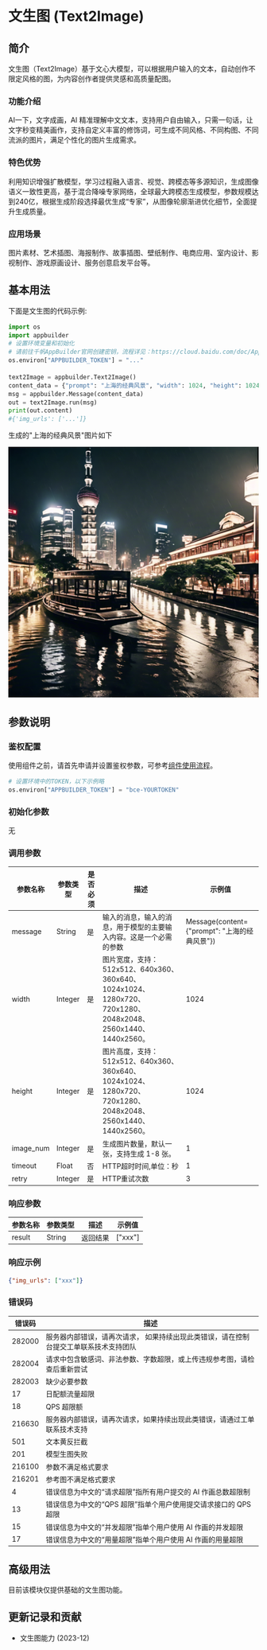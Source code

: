 # 文生图 (Text2Image)

## 简介
文生图（Text2Image）基于文心大模型，可以根据用户输入的文本，自动创作不限定风格的图，为内容创作者提供灵感和高质量配图。

### 功能介绍
AI一下，文字成画，AI 精准理解中文文本，支持用户自由输入，只需一句话，让文字秒变精美画作，支持自定义丰富的修饰词，可生成不同风格、不同构图、不同流派的图片，满足个性化的图片生成需求。
### 特色优势
利用知识增强扩散模型，学习过程融入语言、视觉、跨模态等多源知识，生成图像语义一致性更高，基于混合降噪专家网络，全球最大跨模态生成模型，参数规模达到240亿，根据生成阶段选择最优生成“专家”，从图像轮廓渐进优化细节，全面提升生成质量。
### 应用场景
图片素材、艺术插图、海报制作、故事插图、壁纸制作、电商应用、室内设计、影视制作、游戏原画设计、服务创意启发平台等。

## 基本用法

下面是文生图的代码示例: 

```python
import os
import appbuilder
# 设置环境变量和初始化
# 请前往千帆AppBuilder官网创建密钥，流程详见：https://cloud.baidu.com/doc/AppBuilder/s/Olq6grrt6#1%E3%80%81%E5%88%9B%E5%BB%BA%E5%AF%86%E9%92%A5
os.environ["APPBUILDER_TOKEN"] = "..."

text2Image = appbuilder.Text2Image()
content_data = {"prompt": "上海的经典风景", "width": 1024, "height": 1024, "image_num": 1}
msg = appbuilder.Message(content_data)
out = text2Image.run(msg)
print(out.content)
#{'img_urls': ['...']}
```

生成的"上海的经典风景"图片如下

![示例图片](./image/shanghai.png)


## 参数说明

### 鉴权配置
使用组件之前，请首先申请并设置鉴权参数，可参考[组件使用流程](https://cloud.baidu.com/doc/AppBuilder/s/Olq6grrt6#1%E3%80%81%E5%88%9B%E5%BB%BA%E5%AF%86%E9%92%A5)。
```python
# 设置环境中的TOKEN，以下示例略
os.environ["APPBUILDER_TOKEN"] = "bce-YOURTOKEN"
```

### 初始化参数

无

### 调用参数
|参数名称 |参数类型 |是否必须 |描述 | 示例值    |
|--------|--------|--------|----|--------|
|message |String  |是 |输入的消息，输入的消息，用于模型的主要输入内容。这是一个必需的参数| Message(content={"prompt": "上海的经典风景"}) |
|width|Integer|是 |图片宽度，支持：512x512、640x360、360x640、1024x1024、1280x720、720x1280、2048x2048、2560x1440、1440x2560。| 1024   |
|height|Integer|是 |图片高度，支持：512x512、640x360、360x640、1024x1024、1280x720、720x1280、2048x2048、2560x1440、1440x2560。| 1024   |
|image_num|Integer|是 |生成图片数量，默认一张，支持生成 1-8 张。| 1      |
|timeout| Float   | 否    | HTTP超时时间,单位：秒               |1||
|retry|Integer|是 |HTTP重试次数| 3      |

### 响应参数
|参数名称 |参数类型 |描述 |示例值|
|--------|--------|----|------|
|result  |String  |返回结果|["xxx"]|

### 响应示例
```json
{"img_urls": ["xxx"]}
```
### 错误码
| 错误码 |描述|
|---|---|
| 282000 |服务器内部错误，请再次请求， 如果持续出现此类错误，请在控制台提交工单联系技术支持团队|
| 282004 |请求中包含敏感词、非法参数、字数超限，或上传违规参考图，请检查后重新尝试|
| 282003 |缺少必要参数|
| 17 |日配额流量超限|
| 18 |QPS 超限额|
| 216630 |服务器内部错误，请再次请求，如果持续出现此类错误，请通过工单联系技术支持|
| 501 |文本黄反拦截|
| 201 |模型生图失败|
| 216100 |参数不满足格式要求|
| 216201 |参考图不满足格式要求|
| 4 |错误信息为中文的“请求超限”指所有用户提交的 AI 作画总数超限制|
| 13 |错误信息为中文的“QPS 超限”指单个用户使用提交请求接口的 QPS 超限|
| 15 |错误信息为中文的“并发超限”指单个用户使用 AI 作画的并发超限|
| 17 |错误信息为中文的“用量超限”指单个用户使用 AI 作画的用量超限|



## 高级用法

目前该模块仅提供基础的文生图功能。
## 更新记录和贡献
* 文生图能力 (2023-12)
